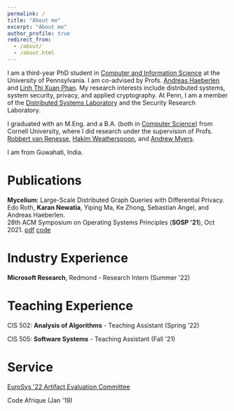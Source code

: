 ```yaml
---
permalink: /
title: "About me"
excerpt: "About me"
author_profile: true
redirect_from:
  - /about/
  - /about.html
---
```


I am a third-year PhD student in [Computer and Information Science](https://www.cis.upenn.edu/) at the University of Pennsylvania. I am co-advised by Profs. [Andreas Haeberlen](https://haeberlen.cis.upenn.edu/) and [Linh Thi Xuan Phan](https://www.cis.upenn.edu/~linhphan/). My research interests include distributed systems, system security, privacy, and applied cryptography. At Penn, I am a member of the [Distributed Systems Laboratory](https://dsl.cis.upenn.edu/) and the Security Research Laboratory.

I graduated with an M.Eng. and a B.A. (both in [Computer Science](https://www.cs.cornell.edu/)) from Cornell University, where I did research under the supervision of Profs. [Robbert van Renesse](https://www.cs.cornell.edu/home/rvr/), [Hakim Weatherspoon](https://www.cs.cornell.edu/~hweather/), and [Andrew Myers](https://www.cs.cornell.edu/andru/).

I am from Guwahati, India.


Publications
======
**Mycelium**: Large-Scale Distributed Graph Queries with Differential Privacy.  
Edo Roth, **Karan Newatia**, Yiping Ma, Ke Zhong, Sebastian Angel, and Andreas Haeberlen.  
28th ACM Symposium on Operating Systems Principles (**SOSP '21**), Oct 2021. [pdf](https://dl.acm.org/doi/pdf/10.1145/3477132.3483585) [code](https://github.com/karannewatia/Mycelium)

Industry Experience
======
**Microsoft Research**, Redmond - Research Intern (Summer '22)

Teaching Experience
======
CIS 502: **Analysis of Algorithms** - Teaching Assistant (Spring '22)

CIS 505: **Software Systems** - Teaching Assistant (Fall '21)

Service
======
[EuroSys '22 Artifact Evaluation Committee](https://sysartifacts.github.io/eurosys2022/)

Code Afrique (Jan '19)
